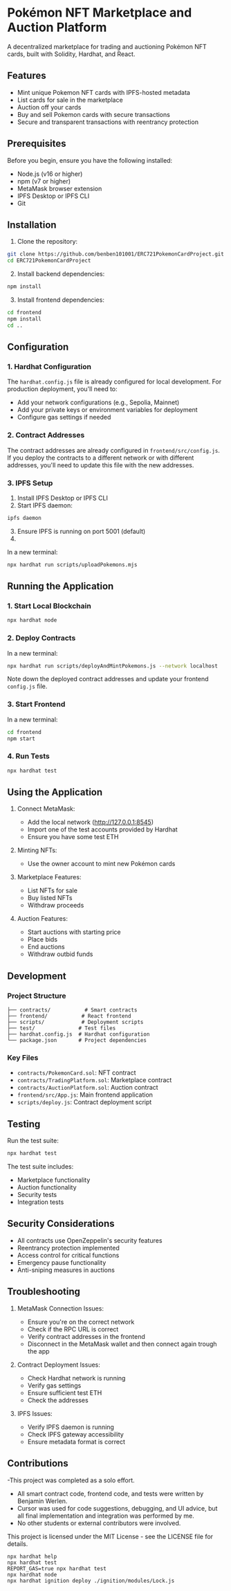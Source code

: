 # Pokémon NFT Marketplace and Auction Platform

A decentralized marketplace for trading and auctioning Pokémon NFT cards, built with Solidity, Hardhat, and React.

## Features

- Mint unique Pokemon NFT cards with IPFS-hosted metadata
- List cards for sale in the marketplace
- Auction off your cards
- Buy and sell Pokemon cards with secure transactions
- Secure and transparent transactions with reentrancy protection

## Prerequisites

Before you begin, ensure you have the following installed:
- Node.js (v16 or higher)
- npm (v7 or higher)
- MetaMask browser extension
- IPFS Desktop or IPFS CLI
- Git

## Installation

1. Clone the repository:
```bash 
git clone https://github.com/benben101001/ERC721PokemonCardProject.git
cd ERC721PokemonCardProject
```

2. Install backend dependencies:
```bash
npm install
```

3. Install frontend dependencies:
```bash
cd frontend
npm install
cd ..
```

## Configuration

### 1. Hardhat Configuration
The `hardhat.config.js` file is already configured for local development. For production deployment, you'll need to:
- Add your network configurations (e.g., Sepolia, Mainnet)
- Add your private keys or environment variables for deployment
- Configure gas settings if needed

### 2. Contract Addresses
The contract addresses are already configured in `frontend/src/config.js`. If you deploy the contracts to a different network or with different addresses, you'll need to update this file with the new addresses.

### 3. IPFS Setup
1. Install IPFS Desktop or IPFS CLI
2. Start IPFS daemon:
```bash
ipfs daemon
```
3. Ensure IPFS is running on port 5001 (default)
4. 
In a new terminal:
```bash
npx hardhat run scripts/uploadPokemons.mjs
```

## Running the Application

### 1. Start Local Blockchain
```bash
npx hardhat node
```

### 2. Deploy Contracts
In a new terminal:
```bash
npx hardhat run scripts/deployAndMintPokemons.js --network localhost
```
Note down the deployed contract addresses and update your frontend `config.js` file.

### 3. Start Frontend
In a new terminal:
```bash
cd frontend
npm start
```

### 4. Run Tests
```bash
npx hardhat test
```

## Using the Application

1. Connect MetaMask:
   - Add the local network (http://127.0.0.1:8545)
   - Import one of the test accounts provided by Hardhat
   - Ensure you have some test ETH

2. Minting NFTs:
   - Use the owner account to mint new Pokémon cards

3. Marketplace Features:
   - List NFTs for sale
   - Buy listed NFTs
   - Withdraw proceeds

4. Auction Features:
   - Start auctions with starting price
   - Place bids
   - End auctions
   - Withdraw outbid funds

## Development

### Project Structure
```
├── contracts/           # Smart contracts
├── frontend/           # React frontend
├── scripts/            # Deployment scripts
├── test/              # Test files
├── hardhat.config.js  # Hardhat configuration
└── package.json       # Project dependencies
```

### Key Files
- `contracts/PokemonCard.sol`: NFT contract
- `contracts/TradingPlatform.sol`: Marketplace contract
- `contracts/AuctionPlatform.sol`: Auction contract
- `frontend/src/App.js`: Main frontend application
- `scripts/deploy.js`: Contract deployment script

## Testing

Run the test suite:
```bash
npx hardhat test
```

The test suite includes:
- Marketplace functionality
- Auction functionality
- Security tests
- Integration tests

## Security Considerations

- All contracts use OpenZeppelin's security features
- Reentrancy protection implemented
- Access control for critical functions
- Emergency pause functionality
- Anti-sniping measures in auctions

## Troubleshooting

1. MetaMask Connection Issues:
   - Ensure you're on the correct network
   - Check if the RPC URL is correct
   - Verify contract addresses in the frontend
   - Disconnect in the MetaMask wallet and then connect again trough the app

2. Contract Deployment Issues:
   - Check Hardhat network is running
   - Verify gas settings
   - Ensure sufficient test ETH
   - Check the addresses

3. IPFS Issues:
   - Verify IPFS daemon is running
   - Check IPFS gateway accessibility
   - Ensure metadata format is correct


## Contributions
   -This project was completed as a solo effort.
   - All smart contract code, frontend code, and tests were written by Benjamin Werlen.
   - Cursor  was used for code suggestions, debugging, and UI advice, but all final implementation and integration was performed by me.
   - No other students or external contributors were involved.


This project is licensed under the MIT License - see the LICENSE file for details.

```shell
npx hardhat help
npx hardhat test
REPORT_GAS=true npx hardhat test
npx hardhat node
npx hardhat ignition deploy ./ignition/modules/Lock.js
```

